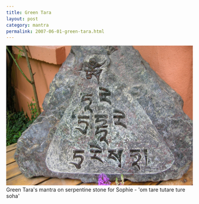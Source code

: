 ```yaml
---
title: Green Tara
layout: post
category: mantra
permalink: 2007-06-01-green-tara.html
---
```



![green tara](/assets/images/mani/greenTaraMantraOnSerpentine.jpg)  
Green Tara's mantra on serpentine stone for Sophie - 'om tare tutare ture soha'
